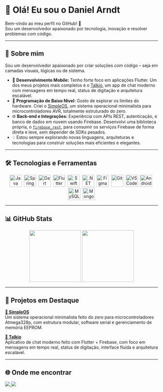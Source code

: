 <h1>👋 Olá! Eu sou o Daniel Arndt</h1>

<p>
  Bem-vindo ao meu perfil no GitHub! 🚀 <br>
  Sou um desenvolvedor apaixonado por tecnologia, inovação e resolver problemas com código.
</p>

---

## 🧠 Sobre mim

Sou um desenvolvedor apaixonado por criar soluções com código – seja em camadas visuais, lógicas ou de sistema.
- 📱 **Desenvolvimento Mobile:** Tenho forte foco em aplicações Flutter. Um dos meus projetos mais completos é o [Talkio](https://github.com/DanielArndt0/Talkio), um app de chat moderno com mensagens em tempo real, status de digitação e arquitetura escalável.
- 🧰 **Programação de Baixo Nível:** Gosto de explorar os limites do hardware. Criei o [SimpleOS](https://github.com/DanielArndt0/SimpleOS), um sistema operacional minimalista para microcontroladores AVR, totalmente estruturado do zero.
- 🌐 **Back-end e Integrações:** Experiência com APIs REST, autenticação, e banco de dados em nuvem usando Firebase. Desenvolvi uma biblioteca própria, o [`firebase_rest`](https://github.com/DanielArndt0/firebase_rest), para consumir os serviços Firebase de forma direta e leve, sem depender de SDKs pesados.
- 💡 Estou sempre explorando novas linguagens, arquiteturas e tecnologias para construir soluções mais eficientes e elegantes.

---

<h2>🛠️ Tecnologias e Ferramentas</h2>

<p align="center">
  <img src="https://cdn.jsdelivr.net/gh/devicons/devicon/icons/java/java-original.svg" title="Java" alt="Java" width="40" height="40"/>&nbsp;
  <img src="https://cdn.jsdelivr.net/gh/devicons/devicon/icons/spring/spring-original.svg" title="Spring Boot" alt="Spring Boot" width="40" height="40"/>&nbsp;
  <img src="https://cdn.jsdelivr.net/gh/devicons/devicon/icons/dart/dart-original.svg" title="Dart" alt="Dart" width="40" height="40"/>&nbsp;
  <img src="https://cdn.jsdelivr.net/gh/devicons/devicon/icons/flutter/flutter-original.svg" title="Flutter" alt="Flutter" width="40" height="40"/>&nbsp;
  <img src="https://cdn.jsdelivr.net/gh/devicons/devicon/icons/swift/swift-original.svg" title="Swift" alt="Swift" width="40" height="40"/>&nbsp;
  <img src="https://cdn.jsdelivr.net/gh/devicons/devicon/icons/dot-net/dot-net-original.svg" title=".NET" alt=".NET" width="40" height="40"/>&nbsp;
  <img src="https://cdn.jsdelivr.net/gh/devicons/devicon/icons/figma/figma-original.svg" title="Figma" alt="Figma" width="40" height="40"/>&nbsp;
  <img src="https://cdn.jsdelivr.net/gh/devicons/devicon/icons/git/git-original.svg" title="Git" alt="Git" width="40" height="40"/>&nbsp;
  <img src="https://cdn.jsdelivr.net/gh/devicons/devicon/icons/vscode/vscode-original.svg" title="VS Code" alt="VS Code" width="40" height="40"/>&nbsp;
  <img src="https://cdn.jsdelivr.net/gh/devicons/devicon/icons/androidstudio/androidstudio-original.svg" title="Android Studio" alt="Android Studio" width="40" height="40"/>&nbsp;
  <img src="https://cdn.jsdelivr.net/gh/devicons/devicon/icons/mysql/mysql-original.svg" title="SQL (MySQL)" alt="MySQL" width="40" height="40"/>&nbsp;
  <img src="https://cdn.jsdelivr.net/gh/devicons/devicon/icons/mongodb/mongodb-original.svg" title="NoSQL (MongoDB)" alt="MongoDB" width="40" height="40"/>
</p>


---

<h2>📊 GitHub Stats</h2>

<p align="center">
  <img height="170em" src="https://github-readme-stats.vercel.app/api?username=DanielArndt0&show_icons=true&theme=github_dark&include_all_commits=true&count_private=true"/>
  <img height="170em" src="https://github-readme-stats.vercel.app/api/top-langs/?username=DanielArndt0&layout=compact&langs_count=10&theme=github_dark"/>
</p>

---

<h2>🚀 Projetos em Destaque</h2>

<p>
  <a href="https://github.com/DanielArndt0/SimpleOS"><strong>🧠 SimpleOS</strong></a><br>
  Um sistema operacional minimalista feito do zero para microcontroladores Atmega328p, com estrutura modular, software serial e gerenciamento de memória EEPROM.
</p>

<p>
  <a href="https://github.com/DanielArndt0/Talkio"><strong>💬 Talkio</strong></a><br>
  Aplicativo de chat moderno feito com Flutter + Firebase, com foco em mensagens em tempo real, status de digitação, interface fluida e arquitetura escalável.
</p>

---

<h2>🌐 Onde me encontrar</h2>

<p>
  <a href="mailto:danielarndt959@gmail.com">
    <img src="https://img.shields.io/badge/email-danielarndt959%40gmail.com-D14836?style=flat&logo=gmail&logoColor=white" />
  </a>
  <a href="https://www.linkedin.com/in/danielarndt2002/">
    <img src="https://img.shields.io/badge/LinkedIn-0077B5?style=flat&logo=linkedin&logoColor=white" />
  </a>
</p>


